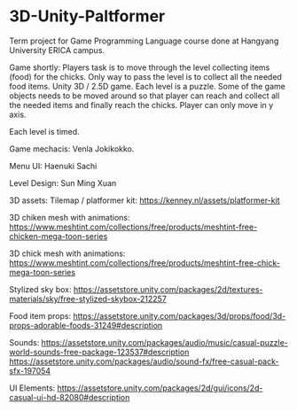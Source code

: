 # 3D-Unity-Paltformer
Term project for Game Programming Language course done at Hangyang University ERICA campus.

Game shortly:
Players task is to move through the level collecting items (food) for the chicks. Only way to pass the level is to collect all the needed food items. 
Unity 3D / 2.5D game. Each level is a puzzle. Some of the game objects needs to be moved around so that player can reach and collect all the needed items and finally reach the chicks.
Player can only move in y axis.

Each level is timed.


Game mechacis:
Venla Jokikokko.

Menu UI:
Haenuki Sachi

Level Design:
Sun Ming Xuan 


3D assets:
Tilemap / platformer kit:
https://kenney.nl/assets/platformer-kit

3D chiken mesh with animations:
https://www.meshtint.com/collections/free/products/meshtint-free-chicken-mega-toon-series

3D chick mesh with animations:
https://www.meshtint.com/collections/free/products/meshtint-free-chick-mega-toon-series

Stylized sky box:
https://assetstore.unity.com/packages/2d/textures-materials/sky/free-stylized-skybox-212257

Food item props:
https://assetstore.unity.com/packages/3d/props/food/3d-props-adorable-foods-31249#description

Sounds:
https://assetstore.unity.com/packages/audio/music/casual-puzzle-world-sounds-free-package-123537#description
https://assetstore.unity.com/packages/audio/sound-fx/free-casual-pack-sfx-197054

UI Elements:
https://assetstore.unity.com/packages/2d/gui/icons/2d-casual-ui-hd-82080#description
